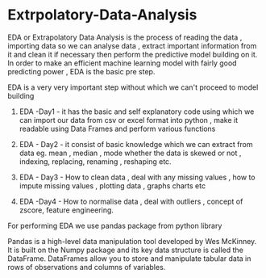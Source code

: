 # Extrpolatory-Data-Analysis
EDA or Extrapolatory Data Analysis is the process of reading  the data  , importing data so we can analyse data , extract important information from it and clean it if necessary then perform the predictive model building on it.
In order to make an efficient machine learning model with fairly good predicting power , EDA is the basic pre step.

EDA is a very very important step without which we can't proceed to model building

1. EDA -Day1 - it has the basic and self explanatory  code using which we can import our data from csv or excel format into python  , make it readable using Data Frames and perform various functions

2. EDA - Day2 - it consist of basic knowledge which we can extract from data eg. mean , median , mode whether the data is skewed or not , indexing, replacing, renaming , reshaping etc.

3. EDA - Day3 - How to clean data ,  deal with any missing values , how to impute missing values , plotting data , graphs charts etc

4. EDA -Day4 - How to normalise data , deal with outliers , concept of zscore, feature engineering.

For performing EDA we use pandas package from python library

Pandas is a high-level data manipulation tool developed by Wes McKinney. It is built on the Numpy package and its key data structure is called the DataFrame. DataFrames allow you to store and manipulate tabular data in rows of observations and columns of variables.
